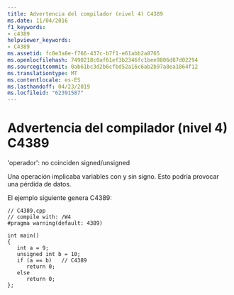 ```yaml
---
title: Advertencia del compilador (nivel 4) C4389
ms.date: 11/04/2016
f1_keywords:
- c4389
helpviewer_keywords:
- C4389
ms.assetid: fc0e3a8e-f766-437c-b7f1-e61abb2a8765
ms.openlocfilehash: 7490218c0af61ef3b2346fc1bee9806d87d02294
ms.sourcegitcommit: 0ab61bc3d2b6cfbd52a16c6ab2b97a8ea1864f12
ms.translationtype: MT
ms.contentlocale: es-ES
ms.lasthandoff: 04/23/2019
ms.locfileid: "62391587"
---
```

# <a name="compiler-warning-level-4-c4389"></a>Advertencia del compilador (nivel 4) C4389

'operador': no coinciden signed/unsigned

Una operación implicaba variables con y sin signo. Esto podría provocar una pérdida de datos.

El ejemplo siguiente genera C4389:

```
// C4389.cpp
// compile with: /W4
#pragma warning(default: 4389)

int main()
{
   int a = 9;
   unsigned int b = 10;
   if (a == b)   // C4389
      return 0;
   else
      return 0;
};
```